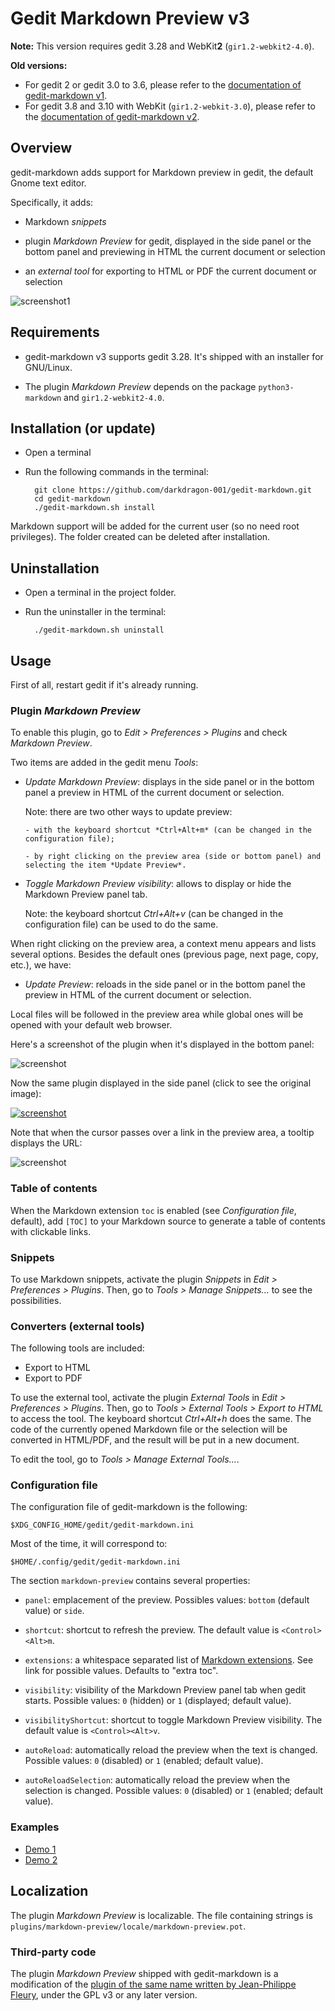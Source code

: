# Gedit Markdown Preview v3

**Note:** This version requires gedit 3.28 and WebKit**2** (`gir1.2-webkit2-4.0`).

**Old versions:**

- For gedit 2 or gedit 3.0 to 3.6, please refer to the [documentation of gedit-markdown v1](https://github.com/darkdragon-001/gedit-markdown/tree/v1#readme). 
- For gedit 3.8 and 3.10 with WebKit (`gir1.2-webkit-3.0`), please refer to the [documentation of gedit-markdown v2](https://github.com/darkdragon-001/gedit-markdown/tree/v2#readme).

## Overview

gedit-markdown adds support for Markdown preview in gedit, the default Gnome text editor.

Specifically, it adds:

- Markdown *snippets*

- plugin *Markdown Preview* for gedit, displayed in the side panel or the bottom panel and previewing in HTML the current document or selection

- an *external tool* for exporting to HTML or PDF the current document or selection

![screenshot1](doc/exemple1.png "Default Markdown syntax highlighting in gedit.")

## Requirements

- gedit-markdown v3 supports gedit 3.28. It's shipped with an installer for GNU/Linux.

- The plugin *Markdown Preview* depends on the package `python3-markdown` and `gir1.2-webkit2-4.0`.

## Installation (or update)

- Open a terminal

- Run the following commands in the terminal:

		git clone https://github.com/darkdragon-001/gedit-markdown.git
		cd gedit-markdown
		./gedit-markdown.sh install

Markdown support will be added for the current user (so no need root privileges). The folder created can be deleted after installation.

## Uninstallation

- Open a terminal in the project folder.

- Run the uninstaller in the terminal:

		./gedit-markdown.sh uninstall

## Usage

First of all, restart gedit if it's already running.

### Plugin *Markdown Preview*

To enable this plugin, go to *Edit > Preferences > Plugins* and check *Markdown Preview*.

Two items are added in the gedit menu *Tools*:

- *Update Markdown Preview*: displays in the side panel or in the bottom panel a preview in HTML of the current document or selection.

	Note: there are two other ways to update preview:
	
	  - with the keyboard shortcut *Ctrl+Alt+m* (can be changed in the configuration file);
	
	  - by right clicking on the preview area (side or bottom panel) and selecting the item *Update Preview*.

- *Toggle Markdown Preview visibility*: allows to display or hide the Markdown Preview panel tab.

	Note: the keyboard shortcut *Ctrl+Alt+v* (can be changed in the configuration file) can be used to do the same.

When right clicking on the preview area, a context menu appears and lists several options. Besides the default ones (previous page, next page, copy, etc.), we have:

- *Update Preview*: reloads in the side panel or in the bottom panel the preview in HTML of the current document or selection.

Local files will be followed in the preview area while global ones will be opened with your default web browser.

Here's a screenshot of the plugin when it's displayed in the bottom panel:

![screenshot](doc/exemple3.png "Markdown Preview in the bottom panel of gedit.")

Now the same plugin displayed in the side panel (click to see the original image):

[![screenshot][2]][1]

  [1]: doc/exemple4-grand.png
  [2]: doc/exemple4-petit.png (Markdown Preview in the side panel of gedit.)


Note that when the cursor passes over a link in the preview area, a tooltip displays the URL:

![screenshot](doc/exemple5.png "Tooltip displaying URL when the cursor passes over a link.")

### Table of contents

When the Markdown extension `toc` is enabled (see _Configuration file_, default), add `[TOC]` to your Markdown source to generate a table of contents with clickable links.

### Snippets

To use Markdown snippets, activate the plugin *Snippets* in *Edit > Preferences > Plugins*. Then, go to *Tools > Manage Snippets...* to see the possibilities.

### Converters (external tools)

The following tools are included:

- Export to HTML
- Export to PDF

To use the external tool, activate the plugin *External Tools* in *Edit > Preferences > Plugins*. Then, go to *Tools > External Tools > Export to HTML* to access the tool. The keyboard shortcut *Ctrl+Alt+h* does the same. The code of the currently opened Markdown file or the selection will be converted in HTML/PDF, and the result will be put in a new document.

To edit the tool, go to *Tools > Manage External Tools...*.

### Configuration file

The configuration file of gedit-markdown is the following:

	$XDG_CONFIG_HOME/gedit/gedit-markdown.ini

Most of the time, it will correspond to:

	$HOME/.config/gedit/gedit-markdown.ini

The section `markdown-preview` contains several properties:

- `panel`: emplacement of the preview. Possibles values: `bottom` (default value) or `side`.

- `shortcut`: shortcut to refresh the preview. The default value is `<Control><Alt>m`.

- `extensions`: a whitespace separated list of [Markdown extensions](https://python-markdown.github.io/extensions/#officially-supported-extensions). See link for possible values. Defaults to "extra toc".

- `visibility`: visibility of the Markdown Preview panel tab when gedit starts. Possible values: `0` (hidden) or `1` (displayed; default value).

- `visibilityShortcut`: shortcut to toggle Markdown Preview visibility. The default value is `<Control><Alt>v`.

- `autoReload`: automatically reload the preview when the text is changed. Possible values: `0` (disabled) or `1` (enabled; default value).

- `autoReloadSelection`: automatically reload the preview when the selection is changed. Possible values: `0` (disabled) or `1` (enabled; default value).

### Examples

- [Demo 1](doc/demo-markdown.md)
- [Demo 2](doc/demo-markdown-extra.md)

## Localization

The plugin *Markdown Preview* is localizable. The file containing strings is `plugins/markdown-preview/locale/markdown-preview.pot`.

### Third-party code

The plugin *Markdown Preview* shipped with gedit-markdown is a modification of the [plugin of the same name written by Jean-Philippe Fleury](https://github.com/jpfleury/gedit-markdown), under the GPL v3 or any later version.
